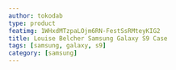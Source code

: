 ```yaml
---
author: tokodab
type: product
featimg: 1WHxdMTzpaLOjm6RN-FestSsRMteyKIG2
title: Louise Belcher Samsung Galaxy S9 Case
tags: [samsung, galaxy, s9]
category: [samsung]
---
```

